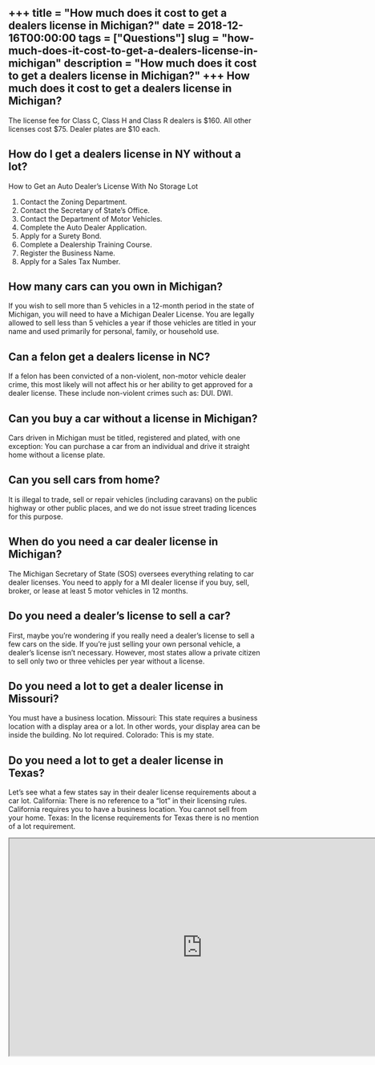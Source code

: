 +++
title = "How much does it cost to get a dealers license in Michigan?"
date = 2018-12-16T00:00:00
tags = ["Questions"]
slug = "how-much-does-it-cost-to-get-a-dealers-license-in-michigan"
description = "How much does it cost to get a dealers license in Michigan?"
+++
How much does it cost to get a dealers license in Michigan?
-----------------------------------------------------------

The license fee for Class C, Class H and Class R dealers is $160. All other licenses cost $75. Dealer plates are $10 each.

How do I get a dealers license in NY without a lot?
---------------------------------------------------

How to Get an Auto Dealer’s License With No Storage Lot

1. Contact the Zoning Department.
2. Contact the Secretary of State’s Office.
3. Contact the Department of Motor Vehicles.
4. Complete the Auto Dealer Application.
5. Apply for a Surety Bond.
6. Complete a Dealership Training Course.
7. Register the Business Name.
8. Apply for a Sales Tax Number.

How many cars can you own in Michigan?
--------------------------------------

If you wish to sell more than 5 vehicles in a 12-month period in the state of Michigan, you will need to have a Michigan Dealer License. You are legally allowed to sell less than 5 vehicles a year if those vehicles are titled in your name and used primarily for personal, family, or household use.

Can a felon get a dealers license in NC?
----------------------------------------

If a felon has been convicted of a non-violent, non-motor vehicle dealer crime, this most likely will not affect his or her ability to get approved for a dealer license. These include non-violent crimes such as: DUI. DWI.

Can you buy a car without a license in Michigan?
------------------------------------------------

Cars driven in Michigan must be titled, registered and plated, with one exception: You can purchase a car from an individual and drive it straight home without a license plate.

Can you sell cars from home?
----------------------------

It is illegal to trade, sell or repair vehicles (including caravans) on the public highway or other public places, and we do not issue street trading licences for this purpose.

When do you need a car dealer license in Michigan?
--------------------------------------------------

The Michigan Secretary of State (SOS) oversees everything relating to car dealer licenses. You need to apply for a MI dealer license if you buy, sell, broker, or lease at least 5 motor vehicles in 12 months.

Do you need a dealer’s license to sell a car?
---------------------------------------------

First, maybe you’re wondering if you really need a dealer’s license to sell a few cars on the side. If you’re just selling your own personal vehicle, a dealer’s license isn’t necessary. However, most states allow a private citizen to sell only two or three vehicles per year without a license.

Do you need a lot to get a dealer license in Missouri?
------------------------------------------------------

You must have a business location. Missouri: This state requires a business location with a display area or a lot. In other words, your display area can be inside the building. No lot required. Colorado: This is my state.

Do you need a lot to get a dealer license in Texas?
---------------------------------------------------

Let’s see what a few states say in their dealer license requirements about a car lot. California: There is no reference to a “lot” in their licensing rules. California requires you to have a business location. You cannot sell from your home. Texas: In the license requirements for Texas there is no mention of a lot requirement.

<iframe allow="accelerometer; autoplay; clipboard-write; encrypted-media; gyroscope; picture-in-picture" allowfullscreen="" class="__youtube_prefs__  epyt-is-override  no-lazyload" data-no-lazy="1" data-origheight="433" data-origwidth="770" data-skipgform_ajax_framebjll="" height="433" id="_ytid_99137" loading="lazy" src="https://www.youtube.com/embed/dyN99cZ32GQ?enablejsapi=1&autoplay=0&cc_load_policy=0&cc_lang_pref=&iv_load_policy=1&loop=0&modestbranding=0&rel=1&fs=1&playsinline=0&autohide=2&theme=dark&color=red&controls=1&" title="YouTube player" width="770"></iframe>